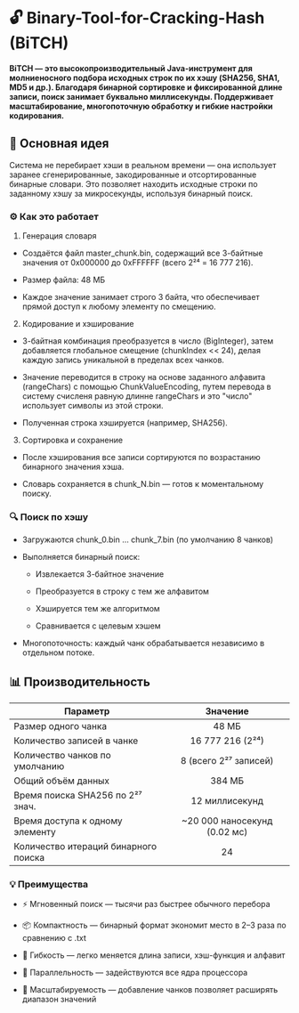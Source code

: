 # 🔓 Binary-Tool-for-Cracking-Hash (BiTCH)

#### BiTCH — это высокопроизводительный Java-инструмент для молниеносного подбора исходных строк по их хэшу (SHA256, SHA1, MD5 и др.). Благодаря бинарной сортировке и фиксированной длине записи, поиск занимает буквально миллисекунды. Поддерживает масштабирование, многопоточную обработку и гибкие настройки кодирования.

## 🧠 Основная идея

Система не перебирает хэши в реальном времени — она использует заранее сгенерированные, закодированные и отсортированные
бинарные словари. Это позволяет находить исходные строки по заданному хэшу за микросекунды, используя бинарный поиск.

### ⚙️ Как это работает

1. Генерация словаря
* Создаётся файл master_chunk.bin, содержащий все 3-байтные значения от 0x000000 до 0xFFFFFF (всего 2²⁴ = 16 777 216).

* Размер файла: 48 МБ

* Каждое значение занимает строго 3 байта, что обеспечивает прямой доступ к любому элементу по смещению.

2. Кодирование и хэширование
* 3-байтная комбинация преобразуется в число (BigInteger), затем добавляется глобальное смещение (chunkIndex << 24),
   делая каждую запись уникальной в пределах всех чанков.

* Значение переводится в строку на основе заданного алфавита (rangeChars) с помощью ChunkValueEncoding, путем перевода в систему счисленя равную длинне rangeChars и это "число" использует символы из этой строки.

* Полученная строка хэшируется (например, SHA256).

3. Сортировка и сохранение
* После хэширования все записи сортируются по возрастанию бинарного значения хэша.

* Словарь сохраняется в chunk_N.bin — готов к моментальному поиску.

### 🔍 Поиск по хэшу

* Загружаются chunk_0.bin … chunk_7.bin (по умолчанию 8 чанков)

* Выполняется бинарный поиск:

   * Извлекается 3-байтное значение

  * Преобразуется в строку с тем же алфавитом

  * Хэшируется тем же алгоритмом

  * Сравнивается с целевым хэшем

* Многопоточность: каждый чанк обрабатывается независимо в отдельном потоке.

## 📊 Производительность

| Параметр                             |           Значение           |
|--------------------------------------|:----------------------------:|
| Размер одного чанка                  |            48 МБ             |
| Количество записей в чанке           |       16 777 216 (2²⁴)       |
| Количество чанков по умолчанию       |    8 (всего 2²⁷ записей)     |
| Общий объём данных                   |            384 МБ            |
| Время поиска SHA256 по 2²⁷ знач.     |        12 миллисекунд        |
| Время доступа к одному элементу      | ~20 000 наносекунд (0.02 мс) |
| Количество итераций бинарного поиска |              24              |

### 💡 Преимущества
* ⚡ Мгновенный поиск — тысячи раз быстрее обычного перебора

* 📦 Компактность — бинарный формат экономит место в 2–3 раза по сравнению с .txt

* 🔧 Гибкость — легко меняется длина записи, хэш-функция и алфавит

* 🧵 Параллельность — задействуются все ядра процессора

* 🧩 Масштабируемость — добавление чанков позволяет расширять диапазон значений
